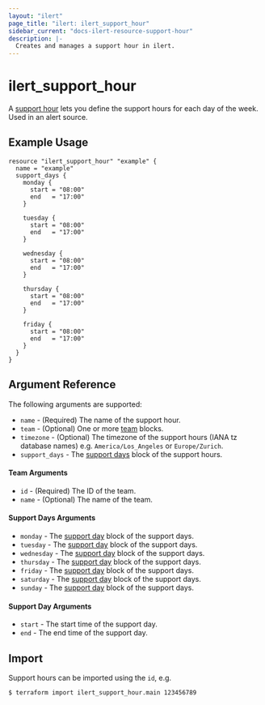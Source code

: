 ```yaml
---
layout: "ilert"
page_title: "ilert: ilert_support_hour"
sidebar_current: "docs-ilert-resource-support-hour"
description: |-
  Creates and manages a support hour in ilert.
---
```


# ilert_support_hour

A [support hour](https://api.ilert.com/api-docs/#tag/Support-Hours) lets you define the support hours for each day of the week. Used in an alert source.

## Example Usage

```hcl
resource "ilert_support_hour" "example" {
  name = "example"
  support_days {
    monday {
      start = "08:00"
      end   = "17:00"
    }

    tuesday {
      start = "08:00"
      end   = "17:00"
    }

    wednesday {
      start = "08:00"
      end   = "17:00"
    }

    thursday {
      start = "08:00"
      end   = "17:00"
    }

    friday {
      start = "08:00"
      end   = "17:00"
    }
  }
}
```

## Argument Reference

The following arguments are supported:

- `name` - (Required) The name of the support hour.
- `team` - (Optional) One or more [team](#team-arguments) blocks.
- `timezone` - (Optional) The timezone of the support hours (IANA tz database names) e.g. `America/Los_Angeles` or `Europe/Zurich`.
- `support_days` - The [support days](#support-days-arguments) block of the support hours.

#### Team Arguments

- `id` - (Required) The ID of the team.
- `name` - (Optional) The name of the team.

#### Support Days Arguments

- `monday` - The [support day](#support-day-arguments) block of the support days.
- `tuesday` - The [support day](#support-day-arguments) block of the support days.
- `wednesday` - The [support day](#support-day-arguments) block of the support days.
- `thursday` - The [support day](#support-day-arguments) block of the support days.
- `friday` - The [support day](#support-day-arguments) block of the support days.
- `saturday` - The [support day](#support-day-arguments) block of the support days.
- `sunday` - The [support day](#support-day-arguments) block of the support days.

#### Support Day Arguments

- `start` - The start time of the support day.
- `end` - The end time of the support day.

## Import

Support hours can be imported using the `id`, e.g.

```sh
$ terraform import ilert_support_hour.main 123456789
```
